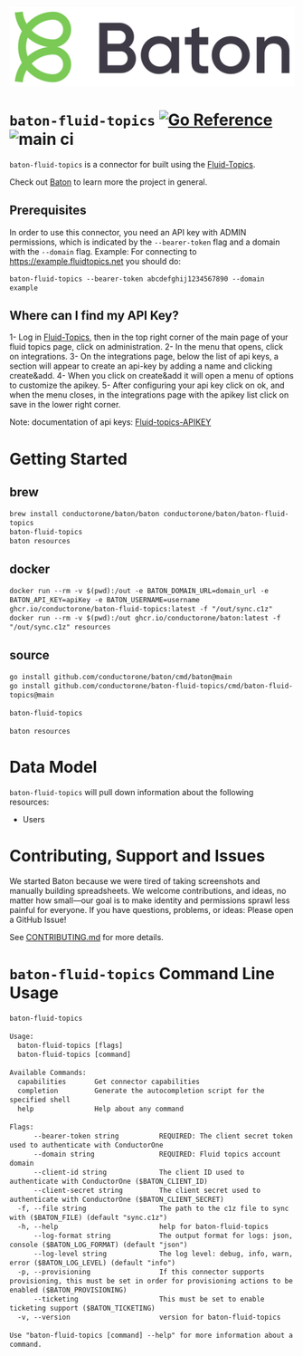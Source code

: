 ![Baton Logo](./baton-logo.png)

# `baton-fluid-topics` [![Go Reference](https://pkg.go.dev/badge/github.com/conductorone/baton-fluid-topics.svg)](https://pkg.go.dev/github.com/conductorone/baton-fluid-topics) ![main ci](https://github.com/conductorone/baton-fluid-topics/actions/workflows/main.yaml/badge.svg)

`baton-fluid-topics` is a connector for built using the [Fluid-Topics](https://www.fluidtopics.com/).

Check out [Baton](https://github.com/conductorone/baton) to learn more the project in general.

## Prerequisites

In order to use this connector, you need an API key with ADMIN permissions, which is indicated by the `--bearer-token` flag and a domain with the `--domain` flag.
Example:
For connecting to https://example.fluidtopics.net you should do:

  ```
  baton-fluid-topics --bearer-token abcdefghij1234567890 --domain example
  ```

## Where can I find my API Key?
1- Log in [Fluid-Topics](https://www.fluidtopics.com/), then in the top right corner of the main page of your fluid topics page, click on administration.
2- In the menu that opens, click on integrations.
3- On the integrations page, below the list of api keys, a section will appear to create an api-key by adding a name and clicking create&add.
4- When you click on create&add it will open a menu of options to customize the apikey. 
5- After configuring your api key click on ok, and when the menu closes, in the integrations page with the apikey list click on save in the lower right corner.
   
Note: documentation of api keys: [Fluid-topics-APIKEY](https://doc.fluidtopics.com/r/Fluid-Topics-Configuration-and-Administration-Guide/Configure-a-Fluid-Topics-tenant/Integrations/API-keys)

# Getting Started

## brew

```
brew install conductorone/baton/baton conductorone/baton/baton-fluid-topics
baton-fluid-topics
baton resources
```

## docker

```
docker run --rm -v $(pwd):/out -e BATON_DOMAIN_URL=domain_url -e BATON_API_KEY=apiKey -e BATON_USERNAME=username ghcr.io/conductorone/baton-fluid-topics:latest -f "/out/sync.c1z"
docker run --rm -v $(pwd):/out ghcr.io/conductorone/baton:latest -f "/out/sync.c1z" resources
```

## source

```
go install github.com/conductorone/baton/cmd/baton@main
go install github.com/conductorone/baton-fluid-topics/cmd/baton-fluid-topics@main

baton-fluid-topics

baton resources
```

# Data Model

`baton-fluid-topics` will pull down information about the following resources:
- Users

# Contributing, Support and Issues

We started Baton because we were tired of taking screenshots and manually
building spreadsheets. We welcome contributions, and ideas, no matter how
small&mdash;our goal is to make identity and permissions sprawl less painful for
everyone. If you have questions, problems, or ideas: Please open a GitHub Issue!

See [CONTRIBUTING.md](https://github.com/ConductorOne/baton/blob/main/CONTRIBUTING.md) for more details.

# `baton-fluid-topics` Command Line Usage

```
baton-fluid-topics

Usage:
  baton-fluid-topics [flags]
  baton-fluid-topics [command]

Available Commands:
  capabilities       Get connector capabilities
  completion         Generate the autocompletion script for the specified shell
  help               Help about any command

Flags:
      --bearer-token string          REQUIRED: The client secret token used to authenticate with ConductorOne
      --domain string                REQUIRED: Fluid topics account domain 
      --client-id string             The client ID used to authenticate with ConductorOne ($BATON_CLIENT_ID)
      --client-secret string         The client secret used to authenticate with ConductorOne ($BATON_CLIENT_SECRET)
  -f, --file string                  The path to the c1z file to sync with ($BATON_FILE) (default "sync.c1z")
  -h, --help                         help for baton-fluid-topics
      --log-format string            The output format for logs: json, console ($BATON_LOG_FORMAT) (default "json")
      --log-level string             The log level: debug, info, warn, error ($BATON_LOG_LEVEL) (default "info")
  -p, --provisioning                 If this connector supports provisioning, this must be set in order for provisioning actions to be enabled ($BATON_PROVISIONING)
      --ticketing                    This must be set to enable ticketing support ($BATON_TICKETING)
  -v, --version                      version for baton-fluid-topics

Use "baton-fluid-topics [command] --help" for more information about a command.
```
